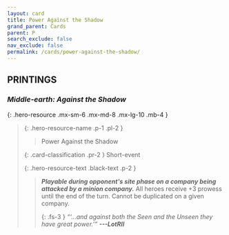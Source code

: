 ```yaml
---
layout: card
title: Power Against the Shadow
grand_parent: Cards
parent: P
search_exclude: false
nav_exclude: false
permalink: /cards/power-against-the-shadow/
---
```


## PRINTINGS


### _Middle-earth: Against the Shadow_

{: .hero-resource .mx-sm-6 .mx-md-8 .mx-lg-10 .mb-4 }
> {: .hero-resource-name .p-1 .pl-2 }
> > <div class="card-mp"></div>
> > <div class="card-name">Power Against the Shadow</div>
>
> {: .card-classification .pr-2 }
> Short-event
>
> {: .hero-resource-text .black-text .p-2 }
> > ***Playable during opponent's site phase on a company being attacked by a minion company.*** All heroes receive +3 prowess until the end of the turn. Cannot be duplicated on a given company. 
> > 
> > {: .fs-3 } 
> > _“‘...and against both the Seen and the Unseen they have great power.’”_ ***---&#65279;LotRII*** 
> 
